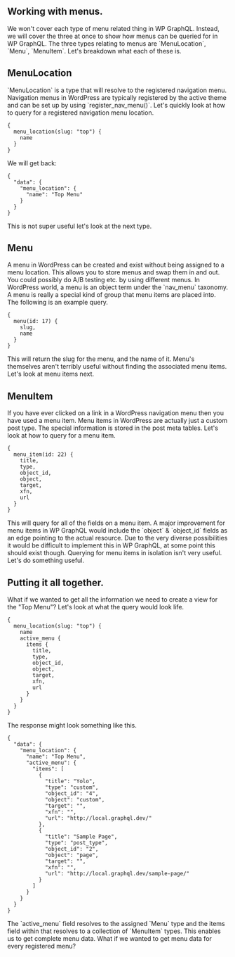 ## Working with menus.

We won't cover each type of menu related thing in WP GraphQL. Instead, we will cover the three at once to show how menus can be queried for in WP GraphQL.  The three types relating to menus are \`MenuLocation\`, \`Menu\`, \`MenuItem\`.  Let's breakdown what each of these is.

## MenuLocation

\`MenuLocation\` is a type that will resolve to the registered navigation menu.  Navigation menus in WordPress are typically registered by the active theme and can be set up by using \`register\_nav\_menu\(\)\`.  Let's quickly look at how to query for a registered navigation menu location.

```
{
  menu_location(slug: "top") {
    name
  }
}
```

We will get back:

```
{
  "data": {
    "menu_location": {
      "name": "Top Menu"
    }
  }
}
```

This is not super useful let's look at the next type.

## Menu

A menu in WordPress can be created and exist without being assigned to a menu location.  This allows you to store menus and swap them in and out.  You could possibly do A/B testing etc. by using different menus.  In WordPress world, a menu is an object term under the \`nav\_menu\` taxonomy.  A menu is really a special kind of group that menu items are placed into.  The following is an example query.

```
{
  menu(id: 17) {
    slug,
    name
  }
}
```

This will return the slug for the menu, and the name of it.  Menu's themselves aren't terribly useful without finding the associated menu items.  Let's look at menu items next.

## MenuItem

If you have ever clicked on a link in a WordPress navigation menu then you have used a menu item. Menu items in WordPress are actually just a custom post type.  The special information is stored in the post meta tables.  Let's look at how to query for a menu item.

```
{
  menu_item(id: 22) {
    title,
    type,
    object_id,
    object,
    target,
    xfn,
    url
  }
}
```

This will query for all of the fields on a menu item.  A major improvement for menu items in WP GraphQL would include the \`object\` & \`object\_id\` fields as an edge pointing to the actual resource.  Due to the very diverse possibilities it would be difficult to implement this in WP GraphQL, at some point this should exist though.  Querying for menu items in isolation isn't very useful.  Let's do something useful.

## Putting it all together.

What if we wanted to get all the information we need to create a view for the "Top Menu"?  Let's look at what the query would look life.

```
{
  menu_location(slug: "top") {
    name
    active_menu {
      items {
        title,
        type,
        object_id,
        object,
        target,
        xfn,
        url
      }
    }
  }
}
```

The response might look something like this.

```
{
  "data": {
    "menu_location": {
      "name": "Top Menu",
      "active_menu": {
        "items": [
          {
            "title": "Yolo",
            "type": "custom",
            "object_id": "4",
            "object": "custom",
            "target": "",
            "xfn": "",
            "url": "http://local.graphql.dev/"
          },
          {
            "title": "Sample Page",
            "type": "post_type",
            "object_id": "2",
            "object": "page",
            "target": "",
            "xfn": "",
            "url": "http://local.graphql.dev/sample-page/"
          }
        ]
      }
    }
  }
}
```

The \`active\_menu\` field resolves to the assigned \`Menu\` type and the items field within that resolves to a collection of \`MenuItem\` types.  This enables us to get complete menu data.  What if we wanted to get menu data for every registered menu?



